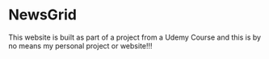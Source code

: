 # NewsGrid

This website is built as part of a project from a Udemy Course and this is by no means my personal project or website!!!
